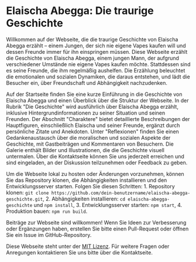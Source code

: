 # Elaischa Abegga: Die traurige Geschichte

Willkommen auf der Webseite, die die traurige Geschichte von Elaischa Abegga erzählt – einem Jungen, der sich nie eigene Vapes kaufen will und dessen Freunde immer für ihn einspringen müssen. Diese Webseite erzählt die Geschichte von Elaischa Abegga, einem jungen Mann, der aufgrund verschiedener Umstände nie eigene Vapes kaufen möchte. Stattdessen sind es seine Freunde, die ihm regelmäßig aushelfen. Die Erzählung beleuchtet die emotionalen und sozialen Dynamiken, die daraus entstehen, und lädt die Besucher ein, über Freundschaft und Abhängigkeit nachzudenken.

Auf der Startseite finden Sie eine kurze Einführung in die Geschichte von Elaischa Abegga und einen Überblick über die Struktur der Webseite. In der Rubrik "Die Geschichte" wird ausführlich über Elaischa Abegga erzählt, inklusive Hintergrundinformationen zu seiner Situation und seinen Freunden. Der Abschnitt "Charaktere" bietet detaillierte Beschreibungen der Hauptfiguren, einschließlich Elaischa und seiner Freunde, ergänzt durch persönliche Zitate und Anekdoten. Unter "Reflexionen" finden Sie einen Gedankenaustausch über die moralischen und sozialen Aspekte der Geschichte, mit Gastbeiträgen und Kommentaren von Besuchern. Die Galerie enthält Bilder und Illustrationen, die die Geschichte visuell untermalen. Über die Kontaktseite können Sie uns jederzeit erreichen und sind eingeladen, an der Diskussion teilzunehmen oder Feedback zu geben.

Um die Webseite lokal zu hosten oder Änderungen vorzunehmen, können Sie das Repository klonen, die Abhängigkeiten installieren und den Entwicklungsserver starten. Folgen Sie diesen Schritten: 1. Repository klonen: `git clone https://github.com/dein-benutzername/elaischa-abegga-geschichte.git`, 2. Abhängigkeiten installieren: `cd elaischa-abegga-geschichte` und `npm install`, 3. Entwicklungsserver starten: `npm start`, 4. Produktion bauen: `npm run build`.

Beiträge zur Webseite sind willkommen! Wenn Sie Ideen zur Verbesserung oder Ergänzungen haben, erstellen Sie bitte einen Pull-Request oder öffnen Sie ein Issue im GitHub-Repository.

Diese Webseite steht unter der [MIT Lizenz](LICENSE). Für weitere Fragen oder Anregungen kontaktieren Sie uns bitte über die Kontaktseite.

